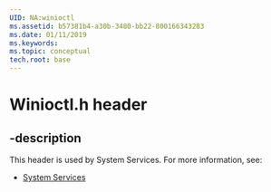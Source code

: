 ```yaml
---
UID: NA:winioctl
ms.assetid: b57381b4-a30b-3480-bb22-800166343283
ms.date: 01/11/2019
ms.keywords: 
ms.topic: conceptual
tech.root: base
---
```


# Winioctl.h header


## -description


This header is used by System Services. For more information, see:

- [System Services](../_base/index.md)

